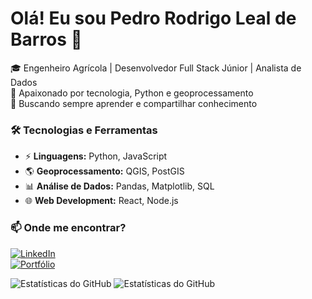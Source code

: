 # Olá! Eu sou Pedro Rodrigo Leal de Barros 👋  

🎓 Engenheiro Agrícola | Desenvolvedor Full Stack Júnior | Analista de Dados  
📍 Apaixonado por tecnologia, Python e geoprocessamento  
🚀 Buscando sempre aprender e compartilhar conhecimento  

### 🛠️ Tecnologias e Ferramentas  
- ⚡ **Linguagens:** Python, JavaScript  
- 🌎 **Geoprocessamento:** QGIS, PostGIS  
- 📊 **Análise de Dados:** Pandas, Matplotlib, SQL  
- 🌐 **Web Development:** React, Node.js  

### 📫 Onde me encontrar?  
[![LinkedIn](https://img.shields.io/badge/-LinkedIn-blue?style=flat&logo=Linkedin&logoColor=white)](https://www.linkedin.com/in/pedro-leal-barros/)  
[![Portfólio](https://img.shields.io/badge/-Portfólio-red?style=flat&logo=appveyor)](https://seu-portfolio.com)  

![Estatísticas do GitHub](https://github-readme-stats.vercel.app/api?username=PedroRodrigoLB&show_icons=true&include_all_commits=true&theme=buefy)
![Estatísticas do GitHub](https://github-readme-stats.vercel.app/api/top-langs/?username=PedroRodrigoLB&layout=compact&theme=buefy)


